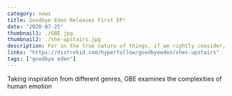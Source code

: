 ```yaml
---
category: news
title: Goodbye Eden Releases First EP!
date: "2020-07-25"
thumbnail1: ./GBE.jpg
thumbnail2: ./she-upstairs.jpg
description: For in the true nature of things, if we rightly consider, every green tree is far more glorious than if it were made of gold and silver.
links: "https://distrokid.com/hyperfollow/goodbyeeden/shes-upstairs"
tags: ["goodbye eden"]
---
```


Taking inspiration from different genres, GBE examines the complexities of human emotion
